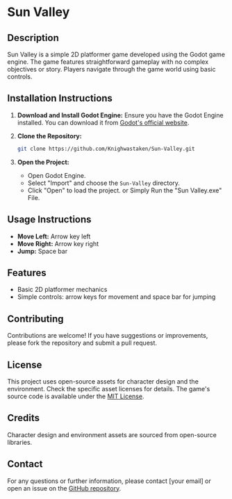 # Sun Valley

## Description
Sun Valley is a simple 2D platformer game developed using the Godot game engine. The game features straightforward gameplay with no complex objectives or story. Players navigate through the game world using basic controls.

## Installation Instructions
1. **Download and Install Godot Engine:** Ensure you have the Godot Engine installed. You can download it from [Godot's official website](https://godotengine.org/download).

2. **Clone the Repository:**
    ```bash
    git clone https://github.com/Knighwastaken/Sun-Valley.git
    ```

3. **Open the Project:**
    - Open Godot Engine.
    - Select "Import" and choose the `Sun-Valley` directory.
    - Click "Open" to load the project.
or Simply Run the "Sun Valley.exe" File.
## Usage Instructions
- **Move Left:** Arrow key left
- **Move Right:** Arrow key right
- **Jump:** Space bar

## Features
- Basic 2D platformer mechanics
- Simple controls: arrow keys for movement and space bar for jumping

## Contributing
Contributions are welcome! If you have suggestions or improvements, please fork the repository and submit a pull request.

## License
This project uses open-source assets for character design and the environment. Check the specific asset licenses for details. The game's source code is available under the [MIT License](https://opensource.org/licenses/MIT).

## Credits
Character design and environment assets are sourced from open-source libraries.

## Contact
For any questions or further information, please contact [your email] or open an issue on the [GitHub repository](https://github.com/Knighwastaken/Sun-Valley).
